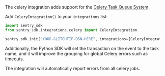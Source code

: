 The celery integration adds support for the [Celery Task Queue System](http://www.celeryproject.org/).

Add `CeleryIntegration()` to your `integrations` list:

```python
import sentry_sdk
from sentry_sdk.integrations.celery import CeleryIntegration

sentry_sdk.init("YOUR-GLITCHTIP-DSN-HERE", integrations=[CeleryIntegration()])
```

Additionally, the Python SDK will set the transaction on the event to the task name, and it will improve the grouping for global Celery errors such as timeouts.

The integration will automatically report errors from all celery jobs.
